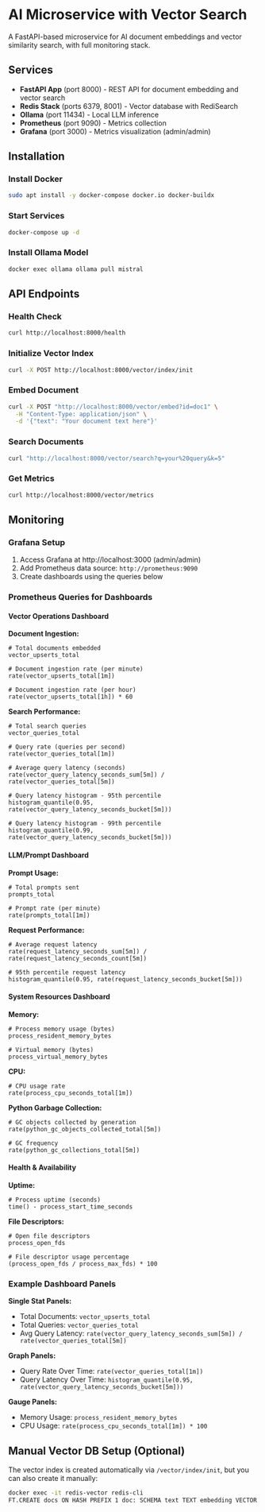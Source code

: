 # AI Microservice with Vector Search

A FastAPI-based microservice for AI document embeddings and vector similarity search, with full monitoring stack.

## Services

- **FastAPI App** (port 8000) - REST API for document embedding and vector search
- **Redis Stack** (ports 6379, 8001) - Vector database with RediSearch
- **Ollama** (port 11434) - Local LLM inference
- **Prometheus** (port 9090) - Metrics collection
- **Grafana** (port 3000) - Metrics visualization (admin/admin)

## Installation

### Install Docker
```bash
sudo apt install -y docker-compose docker.io docker-buildx
```

### Start Services
```bash
docker-compose up -d
```

### Install Ollama Model
```bash
docker exec ollama ollama pull mistral
```

## API Endpoints

### Health Check
```bash
curl http://localhost:8000/health
```

### Initialize Vector Index
```bash
curl -X POST http://localhost:8000/vector/index/init
```

### Embed Document
```bash
curl -X POST "http://localhost:8000/vector/embed?id=doc1" \
  -H "Content-Type: application/json" \
  -d '{"text": "Your document text here"}'
```

### Search Documents
```bash
curl "http://localhost:8000/vector/search?q=your%20query&k=5"
```

### Get Metrics
```bash
curl http://localhost:8000/vector/metrics
```

## Monitoring

### Grafana Setup
1. Access Grafana at http://localhost:3000 (admin/admin)
2. Add Prometheus data source: `http://prometheus:9090`
3. Create dashboards using the queries below

### Prometheus Queries for Dashboards

#### Vector Operations Dashboard

**Document Ingestion:**
```promql
# Total documents embedded
vector_upserts_total

# Document ingestion rate (per minute)
rate(vector_upserts_total[1m])

# Document ingestion rate (per hour)
rate(vector_upserts_total[1h]) * 60
```

**Search Performance:**
```promql
# Total search queries
vector_queries_total

# Query rate (queries per second)
rate(vector_queries_total[1m])

# Average query latency (seconds)
rate(vector_query_latency_seconds_sum[5m]) / rate(vector_queries_total[5m])

# Query latency histogram - 95th percentile
histogram_quantile(0.95, rate(vector_query_latency_seconds_bucket[5m]))

# Query latency histogram - 99th percentile
histogram_quantile(0.99, rate(vector_query_latency_seconds_bucket[5m]))
```

#### LLM/Prompt Dashboard

**Prompt Usage:**
```promql
# Total prompts sent
prompts_total

# Prompt rate (per minute)
rate(prompts_total[1m])
```

**Request Performance:**
```promql
# Average request latency
rate(request_latency_seconds_sum[5m]) / rate(request_latency_seconds_count[5m])

# 95th percentile request latency
histogram_quantile(0.95, rate(request_latency_seconds_bucket[5m]))
```

#### System Resources Dashboard

**Memory:**
```promql
# Process memory usage (bytes)
process_resident_memory_bytes

# Virtual memory (bytes)
process_virtual_memory_bytes
```

**CPU:**
```promql
# CPU usage rate
rate(process_cpu_seconds_total[1m])
```

**Python Garbage Collection:**
```promql
# GC objects collected by generation
rate(python_gc_objects_collected_total[5m])

# GC frequency
rate(python_gc_collections_total[5m])
```

#### Health & Availability

**Uptime:**
```promql
# Process uptime (seconds)
time() - process_start_time_seconds
```

**File Descriptors:**
```promql
# Open file descriptors
process_open_fds

# File descriptor usage percentage
(process_open_fds / process_max_fds) * 100
```

### Example Dashboard Panels

**Single Stat Panels:**
- Total Documents: `vector_upserts_total`
- Total Queries: `vector_queries_total`
- Avg Query Latency: `rate(vector_query_latency_seconds_sum[5m]) / rate(vector_queries_total[5m])`

**Graph Panels:**
- Query Rate Over Time: `rate(vector_queries_total[1m])`
- Query Latency Over Time: `histogram_quantile(0.95, rate(vector_query_latency_seconds_bucket[5m]))`

**Gauge Panels:**
- Memory Usage: `process_resident_memory_bytes`
- CPU Usage: `rate(process_cpu_seconds_total[1m]) * 100`

## Manual Vector DB Setup (Optional)

The vector index is created automatically via `/vector/index/init`, but you can also create it manually:

```bash
docker exec -it redis-vector redis-cli
FT.CREATE docs ON HASH PREFIX 1 doc: SCHEMA text TEXT embedding VECTOR FLAT 6 TYPE FLOAT32 DIM 1536 DISTANCE_METRIC COSINE
```
